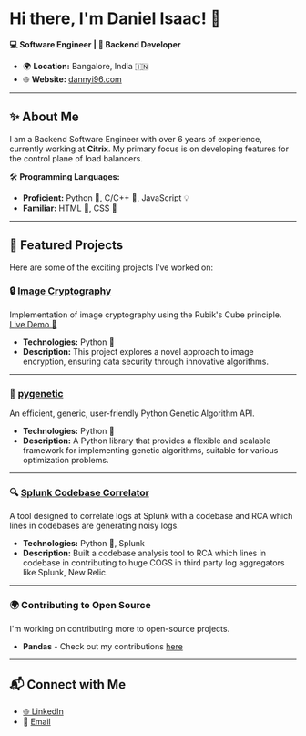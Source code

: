 # Hi there, I'm Daniel Isaac! 👋

**💻 Software Engineer | 🔧 Backend Developer**

- 🌍 **Location:** Bangalore, India 🇮🇳  
- 🌐 **Website:** [dannyi96.com](http://dannyi96.com/)

---

## ✨ About Me

I am a Backend Software Engineer with over 6 years of experience, currently working at **Citrix**. My primary focus is on developing features for the control plane of load balancers.

🛠️ **Programming Languages:**  
- **Proficient:** Python 🐍, C/C++ 💾, JavaScript 💡  
- **Familiar:** HTML 📄, CSS 🎨


---

## 🚀 Featured Projects

Here are some of the exciting projects I've worked on:

### 🔒 [Image Cryptography](https://github.com/dannyi96/Image-Cryptography)

Implementation of image cryptography using the Rubik's Cube principle.  
[Live Demo 🎨](https://dannyi96.github.io/Image-Cryptography/)

- **Technologies:** Python 🐍
- **Description:** This project explores a novel approach to image encryption, ensuring data security through innovative algorithms.

---

### 🧬 [pygenetic](https://github.com/dannyi96/pygenetic)

An efficient, generic, user-friendly Python Genetic Algorithm API.

- **Technologies:** Python 🐍
- **Description:** A Python library that provides a flexible and scalable framework for implementing genetic algorithms, suitable for various optimization problems.

---

### 🔍 [Splunk Codebase Correlator](https://github.com/dannyi96/Splunk-Codebase-Correlator)

A tool designed to correlate logs at Splunk with a codebase and RCA which lines in codebases are generating noisy logs.

- **Technologies:** Python 🐍, Splunk
- **Description:** Built a codebase analysis tool to RCA which lines in codebase in contributing to huge COGS in third party log aggregators like Splunk, New Relic.

---

### 🌍 Contributing to Open Source

I'm working on contributing more to open-source projects.

- **Pandas** - Check out my contributions [here](https://github.com/pandas-dev/pandas/pulls?q=+author:dannyi96)

---

## 📬 Connect with Me

- [🌐 LinkedIn](https://www.linkedin.com/in/dannyi96/)  
- 📧 [Email](mailto:danielbcbs2@gmail.com)

